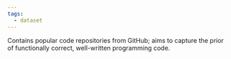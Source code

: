 ```yaml
---
tags:
  - dataset
---
```

Contains popular code repositories from GitHub; aims to capture the prior of functionally correct, well-written programming code.

